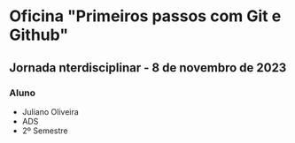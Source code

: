 # Oficina "Primeiros passos com Git e Github"
## Jornada nterdisciplinar - 8 de novembro de 2023
### Aluno
- Juliano Oliveira
- ADS
- 2º Semestre 